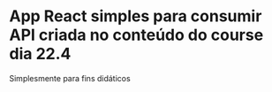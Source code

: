 # App React simples para consumir API criada no conteúdo do course dia 22.4

Simplesmente para fins didáticos